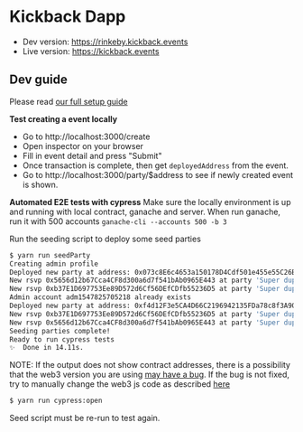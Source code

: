 # Kickback Dapp

- Dev version: https://rinkeby.kickback.events
- Live version: https://kickback.events

## Dev guide

Please read [our full setup guide](https://github.com/wearekickback/docs/blob/master/RunningEverythingLocally.md)

**Test creating a event locally**

- Go to http://localhost:3000/create
- Open inspector on your browser
- Fill in event detail and press "Submit"
- Once transaction is complete, then get `deployedAddress` from the event.
- Go to http://localhost:3000/party/$address to see if newly created event is shown.

**Automated E2E tests with cypress**
Make sure the locally environment is up and running with local contract, ganache and server. When run ganache, run it with 500 accounts `ganache-cli --accounts 500 -b 3`

Run the seeding script to deploy some seed parties

```bash
$ yarn run seedParty
Creating admin profile
Deployed new party at address: 0x073c8E6c4653a150178D4Cdf501e455e55C26BA4
New rsvp 0x5656d12b67Cca4CF8d300a6d7f541bAb0965E443 at party 'Super duper'at address: 0x073c8E6c4653a150178D4Cdf501e455e55C26BA4
New rsvp 0xb37E1D697753Ee89D572d6Cf56DEfCDfb55236D5 at party 'Super duper'at address: 0x073c8E6c4653a150178D4Cdf501e455e55C26BA4
Admin account adm1547825705218 already exists
Deployed new party at address: 0xf4d12F3e5CA4D66C2196942135FDa78c8f3A90d1
New rsvp 0xb37E1D697753Ee89D572d6Cf56DEfCDfb55236D5 at party 'Super duper 2'at address: 0xf4d12F3e5CA4D66C2196942135FDa78c8f3A90d1
New rsvp 0x5656d12b67Cca4CF8d300a6d7f541bAb0965E443 at party 'Super duper 2'at address: 0xf4d12F3e5CA4D66C2196942135FDa78c8f3A90d1
Seeding parties complete!
Ready to run cypress tests
✨  Done in 14.11s.
```

NOTE: If the output does not show contract addresses, there is a possibility that the web3 version you are using [may have a bug](https://github.com/ethereum/web3.js/issues/1916). If the bug is not fixed, try to manually change the web3 js code as described [here](https://ethereum.stackexchange.com/questions/61073/uncaught-error-returned-values-arent-valid-did-it-run-out-of-gas)

```bash
$ yarn run cypress:open
```

Seed script must be re-run to test again.
